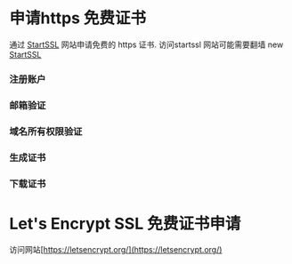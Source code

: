 
申请https 免费证书
==================

通过 [StartSSL](https://www.startssl.com/) 网站申请免费的 https 证书.
访问startssl 网站可能需要翻墙
new [StartSSL](https://www.startcomca.com/)

### 注册账户
### 邮箱验证
### 域名所有权限验证
### 生成证书
### 下载证书



Let's Encrypt SSL 免费证书申请
====

访问网站[https://letsencrypt.org/](https://letsencrypt.org/)   



